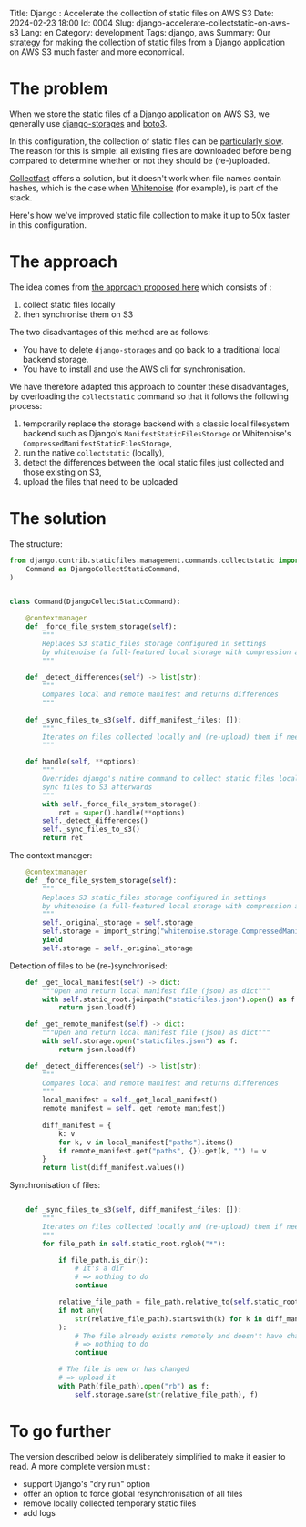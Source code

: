 Title: Django : Accelerate the collection of static files on AWS S3
Date: 2024-02-23 18:00
Id: 0004
Slug: django-accelerate-collectstatic-on-aws-s3
Lang: en
Category: development
Tags: django, aws
Summary: Our strategy for making the collection of static files from a Django application on AWS S3 much faster and more economical.

# The problem

When we store the static files of a Django application on AWS S3, we generally use [django-storages](https://pypi.org/project/django-storages/) and [boto3](https://boto3.amazonaws.com/v1/documentation/api/latest/index.html).

In this configuration, the collection of static files can be [particularly slow](https://github.com/jschneier/django-storages/issues/904). The reason for this is simple: all existing files are downloaded before being compared to determine whether or not they should be (re-)uploaded.

[Collectfast](https://pypi.org/project/Collectfast/) offers a solution, but it doesn't work when file names contain hashes, which is the case when [Whitenoise](https://pypi.org/project/whitenoise/) (for example), is part of the stack.

Here's how we've improved static file collection to make it up to 50x faster in this configuration.

# The approach

The idea comes from [the approach proposed here](https://github.com/jschneier/django-storages/issues/904#issuecomment-1248660983) which consists of : 

1. collect static files locally
2. then synchronise them on S3

The two disadvantages of this method are as follows:

- You have to delete `django-storages` and go back to a traditional local backend storage.
- You have to install and use the AWS cli for synchronisation.

We have therefore adapted this approach to counter these disadvantages, by overloading the `collectstatic` command so that it follows the following process:

1. temporarily replace the storage backend with a classic local filesystem backend such as Django's `ManifestStaticFilesStorage` or Whitenoise's `CompressedManifestStaticFilesStorage`,
2. run the native `collectstatic` (locally),
3. detect the differences between the local static files just collected and those existing on S3,
4. upload the files that need to be uploaded

# The solution

The structure:

```python
from django.contrib.staticfiles.management.commands.collectstatic import (
    Command as DjangoCollectStaticCommand,
)


class Command(DjangoCollectStaticCommand):

    @contextmanager
    def _force_file_system_storage(self):
        """
        Replaces S3 static_files storage configured in settings
        by whitenoise (a full-featured local storage with compression and manifest)
        """
    
    def _detect_differences(self) -> list(str):
        """
        Compares local and remote manifest and returns differences
        """
 
    def _sync_files_to_s3(self, diff_manifest_files: []):
        """
        Iterates on files collected locally and (re-upload) them if needed
        """

    def handle(self, **options):
        """
        Overrides django's native command to collect static files locally and
        sync files to S3 afterwards
        """
        with self._force_file_system_storage():
            ret = super().handle(**options)
        self._detect_differences()
        self._sync_files_to_s3()
        return ret
```

The context manager:

```python
    @contextmanager
    def _force_file_system_storage(self):
        """
        Replaces S3 static_files storage configured in settings
        by whitenoise (a full-featured local storage with compression and manifest)
        """
        self._original_storage = self.storage
        self.storage = import_string("whitenoise.storage.CompressedManifestStaticFilesStorage")()
        yield
        self.storage = self._original_storage
```

Detection of files to be (re-)synchronised:

```python
    def _get_local_manifest(self) -> dict:
        """Open and return local manifest file (json) as dict"""
        with self.static_root.joinpath("staticfiles.json").open() as f:
            return json.load(f)

    def _get_remote_manifest(self) -> dict:
        """Open and return local manifest file (json) as dict"""
        with self.storage.open("staticfiles.json") as f:
            return json.load(f)

    def _detect_differences(self) -> list(str):
        """
        Compares local and remote manifest and returns differences
        """
        local_manifest = self._get_local_manifest()
        remote_manifest = self._get_remote_manifest()
 
        diff_manifest = {
            k: v
            for k, v in local_manifest["paths"].items()
            if remote_manifest.get("paths", {}).get(k, "") != v
        }
        return list(diff_manifest.values())
```

Synchronisation of files:

```python

    def _sync_files_to_s3(self, diff_manifest_files: []):
        """
        Iterates on files collected locally and (re-upload) them if needed
        """
        for file_path in self.static_root.rglob("*"):

            if file_path.is_dir():
                # It's a dir
                # => nothing to do
                continue

            relative_file_path = file_path.relative_to(self.static_root)
            if not any(
                str(relative_file_path).startswith(k) for k in diff_manifest_files
            ):
                # The file already exists remotely and doesn't have changed
                # => nothing to do
                continue

            # The file is new or has changed
            # => upload it
            with Path(file_path).open("rb") as f:
                self.storage.save(str(relative_file_path), f)
```

# To go further

The version described below is deliberately simplified to make it easier to read. A more complete version must :

- support Django's "dry run" option
- offer an option to force global resynchronisation of all files
- remove locally collected temporary static files
- add logs